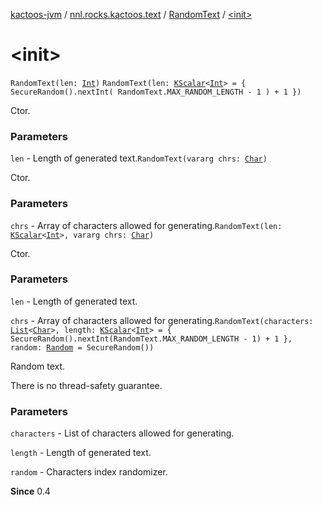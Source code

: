 [kactoos-jvm](../../index.md) / [nnl.rocks.kactoos.text](../index.md) / [RandomText](index.md) / [&lt;init&gt;](./-init-.md)

# &lt;init&gt;

`RandomText(len: `[`Int`](https://kotlinlang.org/api/latest/jvm/stdlib/kotlin/-int/index.html)`)`
`RandomText(len: `[`KScalar`](../../nnl.rocks.kactoos/-k-scalar.md)`<`[`Int`](https://kotlinlang.org/api/latest/jvm/stdlib/kotlin/-int/index.html)`> = {
            SecureRandom().nextInt(
                RandomText.MAX_RANDOM_LENGTH - 1
            ) + 1
        })`

Ctor.

### Parameters

`len` - Length of generated text.`RandomText(vararg chrs: `[`Char`](https://kotlinlang.org/api/latest/jvm/stdlib/kotlin/-char/index.html)`)`

Ctor.

### Parameters

`chrs` - Array of characters allowed for generating.`RandomText(len: `[`KScalar`](../../nnl.rocks.kactoos/-k-scalar.md)`<`[`Int`](https://kotlinlang.org/api/latest/jvm/stdlib/kotlin/-int/index.html)`>, vararg chrs: `[`Char`](https://kotlinlang.org/api/latest/jvm/stdlib/kotlin/-char/index.html)`)`

Ctor.

### Parameters

`len` - Length of generated text.

`chrs` - Array of characters allowed for generating.`RandomText(characters: `[`List`](https://kotlinlang.org/api/latest/jvm/stdlib/kotlin.collections/-list/index.html)`<`[`Char`](https://kotlinlang.org/api/latest/jvm/stdlib/kotlin/-char/index.html)`>, length: `[`KScalar`](../../nnl.rocks.kactoos/-k-scalar.md)`<`[`Int`](https://kotlinlang.org/api/latest/jvm/stdlib/kotlin/-int/index.html)`> = { SecureRandom().nextInt(RandomText.MAX_RANDOM_LENGTH - 1) + 1 }, random: `[`Random`](http://docs.oracle.com/javase/8/docs/api/java/util/Random.html)` = SecureRandom())`

Random text.

There is no thread-safety guarantee.

### Parameters

`characters` - List of characters allowed for generating.

`length` - Length of generated text.

`random` - Characters index randomizer.

**Since**
0.4

